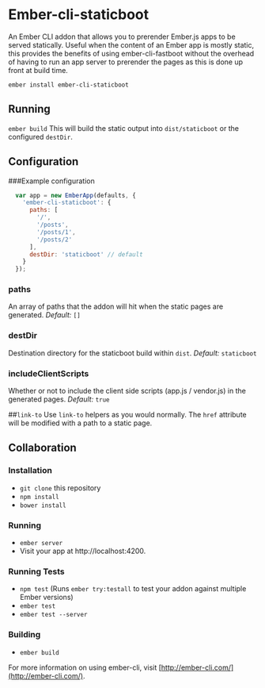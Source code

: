 # Ember-cli-staticboot

An Ember CLI addon that allows you to prerender Ember.js apps to be served statically. Useful when the content of an Ember app is mostly static, this provides the benefits of using ember-cli-fastboot without the overhead of having to run an app server to prerender the pages as this is done up front at build time.

`ember install ember-cli-staticboot`

## Running
`ember build`
This will build the static output into `dist/staticboot` or the configured `destDir`.

## Configuration

###Example configuration

```js
  var app = new EmberApp(defaults, {
    'ember-cli-staticboot': {
      paths: [
        '/',
        '/posts',
        '/posts/1',
        '/posts/2'
      ],
      destDir: 'staticboot' // default
    }
  });
```
### paths
An array of paths that the addon will hit when the static pages are generated.
*Default:* `[]`

### destDir
Destination directory for the staticboot build within `dist`.
*Default:* `staticboot`

### includeClientScripts
Whether or not to include the client side scripts (app.js / vendor.js) in the generated pages.
*Default:* `true`

##`link-to`
Use `link-to` helpers as you would normally. The `href` attribute will be modified with a path to a static page.

## Collaboration
### Installation

* `git clone` this repository
* `npm install`
* `bower install`

### Running

* `ember server`
* Visit your app at http://localhost:4200.

### Running Tests

* `npm test` (Runs `ember try:testall` to test your addon against multiple Ember versions)
* `ember test`
* `ember test --server`

### Building

* `ember build`

For more information on using ember-cli, visit [http://ember-cli.com/](http://ember-cli.com/).
